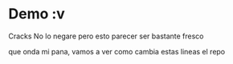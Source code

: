 # Demo :v

Cracks
No lo negare pero esto parecer ser bastante fresco 

que onda mi pana, vamos a ver como cambia estas lineas el repo
